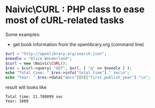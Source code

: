 # Naivic\CURL : PHP class to ease most of cURL-related tasks

Some examples:
- get book information from the openlibrary.org (command line)
```php
$url = "http://openlibrary.org/search.json";
$needle = "Alice Wonderland";
$curl = new \Naivic\CURL();
$res = $curl->query( "GET", $url, [ "q" => $needle ] );
echo "Total time: ".$res->info["total_time"]." sec\n";
echo "Year: ".$res->data["docs"][0]["first_publish_year"]."\n";
```
result will looks like
```
Total time: 21.788099 sec
Year: 1889
```
